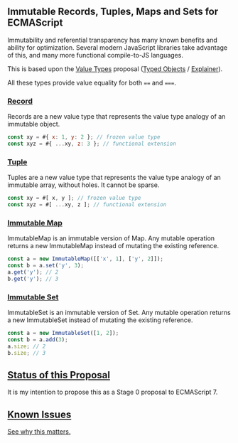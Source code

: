 Immutable Records, Tuples, Maps and Sets for ECMAScript
-------------------------------------------------------

Immutability and referential transparency has many known benefits and ability for optimization. Several modern JavaScript libraries take advantage of this, and many more functional compile-to-JS languages.

This is based upon the [Value Types](https://github.com/nikomatsakis/typed-objects-explainer/blob/master/valuetypes.md) proposal ([Typed Objects](https://github.com/dslomov-chromium/typed-objects-es7) / [Explainer](https://github.com/nikomatsakis/typed-objects-explainer)).

All these types provide value equality for both `==` and `===`.

### [Record](Record.md)

Records are a new value type that represents the value type analogy of an immutable object.

```javascript
const xy = #{ x: 1, y: 2 }; // frozen value type
const xyz = #{ ...xy, z: 3 }; // functional extension
```

### [Tuple](Tuple.md)

Tuples are a new value type that represents the value type analogy of an immutable array, without holes. It cannot be sparse.

```javascript
const xy = #[ x, y ]; // frozen value type
const xyz = #[ ...xy, z ]; // functional extension
```

### [Immutable Map](ImmutableMap.md)

ImmutableMap is an immutable version of Map. Any mutable operation returns a new ImmutableMap instead of mutating the existing reference.

```javascript
const a = new ImmutableMap([['x', 1], ['y', 2]]);
const b = a.set('y', 3);
a.get('y'); // 2
b.get('y'); // 3
```

### [Immutable Set](ImmutableSet.md)

ImmutableSet is an immutable version of Set. Any mutable operation returns a new ImmutableSet instead of mutating the existing reference.

```javascript
const a = new ImmutableSet([1, 2]);
const b = a.add(3);
a.size; // 2
b.size; // 3
```

## [Status of this Proposal](https://github.com/tc39/ecma262)

It is my intention to propose this as a Stage 0 proposal to ECMAScript 7.

## [Known Issues](Issues.md)

[See why this matters.](Issues.md)
